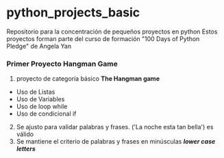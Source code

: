 # python_projects_basic
Repositorio para la concentración de pequeños proyectos en python
Estos proyectos forman parte del curso de formación "100 Days of Python Pledge" de Angela Yan
### Primer Proyecto Hangman Game
1. proyecto de categoría básico **The Hangman game**
* Uso de Listas
* Uso de Variables
* Uso de loop while
* Uso de condicional if
2. Se ajusto para validar palabras y frases. ('La noche esta tan bella') es válido
3. Se mantiene el criterio de palabras y frases en minúsculas ***lower case letters***
